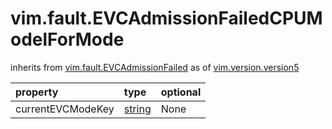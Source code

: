 vim.fault.EVCAdmissionFailedCPUModelForMode
===========================================
inherits from [vim.fault.EVCAdmissionFailed](docs/vim.fault.EVCAdmissionFailed.md)
as of [vim.version.version5](docs/vim.version.md)

| property | type | optional |
|:---------|:-----|:---------|
| currentEVCModeKey | [string](string.md "string") | None |
